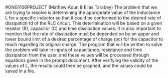 #GNG1106PROJECT (Mathew Aoun & Elias Tarabey)
The problem that we are trying to resolve is determining the appropriate value of the inductance
L for a specific inductor so that it could be conformed to the desired rate of dissipation td of the
RLC circuit. This determination will be based on a given resistor (R), capacitor (C) and time
dissipation values. It is also important to mention that the rate of dissipation must be depended
on by an upper and lower bound limit of a desired percentage of charge (pc) for the capacitor to
reach regarding its original charge.
The program that will be written to solve the problem will take in inputs of capacitance,
resistance and time dissipation from the user, and these values will be processed through
equations given in the prompt document. After
verifying the validity of the values of L, the results could then be graphed, and the values could
be saved in a file.
